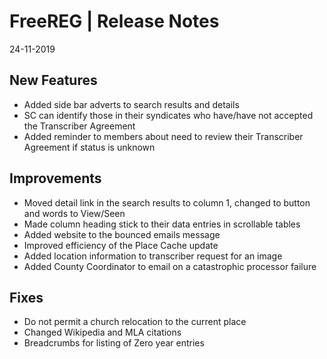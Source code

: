 __FreeREG | Release Notes__
  =======================
  24-11-2019

  __New Features__
  ----------------

  * Added side bar adverts to search results and details
  * SC can identify those in their syndicates who have/have not accepted the Transcriber Agreement
  * Added reminder to members about need to review their Transcriber Agreement if status is unknown


  __Improvements__
  ----------------

  * Moved detail link in the search results to column 1, changed to button and words to View/Seen
  * Made column heading stick to their data entries in scrollable tables
  * Added website to the bounced emails message
  * Improved efficiency of the Place Cache update
  * Added location information to transcriber request for an image
  * Added County Coordinator to email on a catastrophic processor failure


  __Fixes__
  ---------

  * Do not permit a church relocation to the current place
  * Changed Wikipedia and MLA citations
  * Breadcrumbs for listing of Zero year entries

